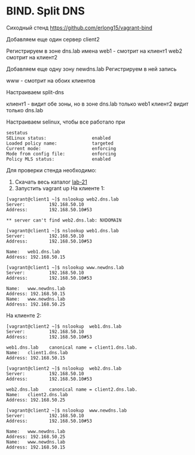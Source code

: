 # BIND. Split DNS

Сиходный стенд https://github.com/erlong15/vagrant-bind

Добавляем еще один сервер client2

Регистрируем в зоне dns.lab 
  имена
  web1 - смотрит на клиент1
  web2 смотрит на клиент2

Добавляем еще одну зону newdns.lab
  Регистрируем в ней запись
  
  www - смотрит на обоих клиентов

Настраиваем split-dns

  клиент1 - видит обе зоны, но в зоне dns.lab только web1
  клиент2 видит только dns.lab

Настраиваем selinux, чтобы все работало при 
```
sestatus
SELinux status:                 enabled
Loaded policy name:             targeted
Current mode:                   enforcing
Mode from config file:          enforcing
Policy MLS status:              enabled
```
Для проверки стенда необходимо:
1. Скачать весь  каталог [lab-21](../lab-21)
2. Запустить vagrant up
На клиенте 1:
```
[vagrant@client1 ~]$ nslookup web2.dns.lab
Server:         192.168.50.10
Address:        192.168.50.10#53

** server can't find web2.dns.lab: NXDOMAIN

[vagrant@client1 ~]$ nslookup web1.dns.lab
Server:         192.168.50.10
Address:        192.168.50.10#53

Name:   web1.dns.lab
Address: 192.168.50.15

[vagrant@client1 ~]$ nslookup www.newdns.lab
Server:         192.168.50.10
Address:        192.168.50.10#53

Name:   www.newdns.lab
Address: 192.168.50.15
Name:   www.newdns.lab
Address: 192.168.50.25
```

На клиенте 2:
```
[vagrant@client2 ~]$ nslookup  web1.dns.lab
Server:         192.168.50.10
Address:        192.168.50.10#53

web1.dns.lab    canonical name = client1.dns.lab.
Name:   client1.dns.lab
Address: 192.168.50.15

[vagrant@client2 ~]$ nslookup  web2.dns.lab
Server:         192.168.50.10
Address:        192.168.50.10#53

web2.dns.lab    canonical name = client2.dns.lab.
Name:   client2.dns.lab
Address: 192.168.50.25

[vagrant@client2 ~]$ nslookup  www.newdns.lab
Server:         192.168.50.10
Address:        192.168.50.10#53

Name:   www.newdns.lab
Address: 192.168.50.25
Name:   www.newdns.lab
Address: 192.168.50.15
```

